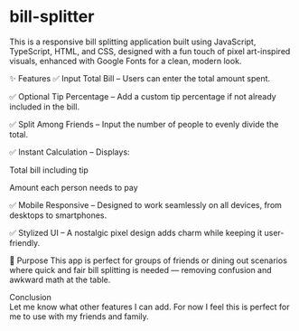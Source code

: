 # bill-splitter
This is a responsive bill splitting application built using JavaScript, TypeScript, HTML, and CSS, designed with a fun touch of pixel art-inspired visuals, enhanced with Google Fonts for a clean, modern look.

✨ Features
✅ Input Total Bill – Users can enter the total amount spent.

✅ Optional Tip Percentage – Add a custom tip percentage if not already included in the bill.

✅ Split Among Friends – Input the number of people to evenly divide the total.

✅ Instant Calculation – Displays:

Total bill including tip

Amount each person needs to pay

✅ Mobile Responsive – Designed to work seamlessly on all devices, from desktops to smartphones.

✅ Stylized UI – A nostalgic pixel design adds charm while keeping it user-friendly.

🧾 Purpose
This app is perfect for groups of friends or dining out scenarios where quick and fair bill splitting is needed — removing confusion and awkward math at the table.

Conclusion <br>
Let me know what other features I can add. For now I feel this is perfect for me to use with my friends and family.
